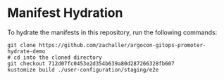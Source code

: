 # Manifest Hydration

To hydrate the manifests in this repository, run the following commands:

```shell
git clone https://github.com/zachaller/argocon-gitops-promoter-hydrate-demo
# cd into the cloned directory
git checkout 712d07fc0453e2d354b639a80d287266328fb607
kustomize build ./user-configuration/staging/e2e
```
